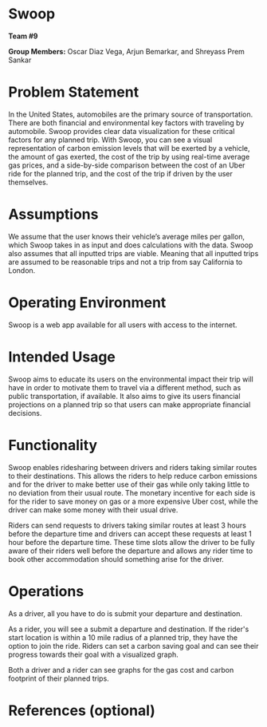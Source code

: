 # Swoop

**Team #9**

**Group Members:** Oscar Diaz Vega, Arjun Bemarkar, and Shreyass Prem Sankar 

# Problem Statement

In the United States, automobiles are the primary source of transportation. There are both financial and environmental key factors with traveling by automobile. Swoop provides clear data visualization for these critical factors for any planned trip. With Swoop, you can see a visual representation of carbon emission levels that will be exerted by a vehicle, the amount of gas exerted, the cost of the trip by using real-time average gas prices, and a side-by-side comparison between the cost of an Uber ride for the planned trip, and the cost of the trip if driven by the user themselves.

# Assumptions 

We assume that the user knows their vehicle’s average miles per gallon, which Swoop takes in as input and does calculations with the data. Swoop also assumes that all inputted trips are viable. Meaning that all inputted trips are assumed to be reasonable trips and not a trip from say California to London.

# Operating Environment 

Swoop is a web app available for all users with access to the internet.

# Intended Usage 

Swoop aims to educate its users on the environmental impact their trip will have in order to motivate them to travel via a different method, such as public transportation, if available. It also aims to give its users financial projections on a planned trip so that users can make appropriate financial decisions.

# Functionality

Swoop enables ridesharing between drivers and riders taking similar routes to their destinations. This allows the riders to help reduce carbon emissions and for the driver to make better use of their gas while only taking little to no deviation from their usual route. The monetary incentive for each side is for the rider to save money on gas or a more expensive Uber cost, while the driver can make some money with their usual drive. 

Riders can send requests to drivers taking similar routes at least 3 hours before the departure time and drivers can accept these requests at least 1 hour before the departure time. These time slots allow the driver to be fully aware of their riders well before the departure and allows any rider time to book other accommodation should something arise for the driver.



# Operations

As a driver, all you have to do is submit your departure and destination. 

As a rider, you will see a submit a departure and destination. If the rider's start location is within a 10 mile radius of a planned trip, they have the option to join the ride. Riders can set a carbon saving goal and can see their progress towards their goal with a visualized graph.

Both a driver and a rider can see graphs for the gas cost and carbon footprint of their planned trips. 
# References (optional)


